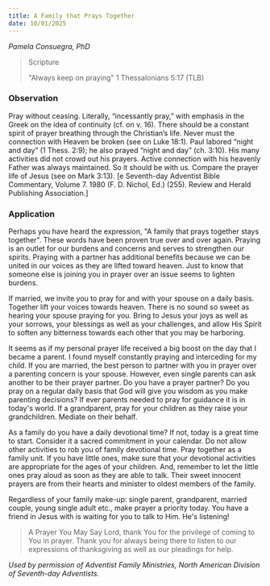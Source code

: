 ```yaml
---
title: A Family that Prays Together
date: 10/01/2025
---
```


_Pamela Consuegra, PhD_

> <p>Scripture</p>
> "Always keep on praying" 1 Thessalonians 5:17 (TLB)

### Observation

Pray without ceasing. Literally, “incessantly pray,” with emphasis in the Greek on the idea of continuity (cf. on v. 16). There should be a constant spirit of prayer breathing through the Christian’s life. Never must the connection with Heaven be broken (see on Luke 18:1). Paul labored “night and day” (1 Thess. 2:9); he also prayed “night and day” (ch. 3:10). His many activities did not crowd out his prayers. Active connection with his heavenly Father was always maintained. So it should be with us. Compare the prayer life of Jesus (see on Mark 3:13). [e Seventh-day Adventist Bible Commentary, Volume 7. 1980 (F. D. Nichol, Ed.) (255). Review and Herald Publishing Association.]

### Application

Perhaps you have heard the expression, "A family that prays together stays together". These words have been proven true over and over again. Praying is an outlet for our burdens and concerns and serves to strengthen our spirits. Praying with a partner has additional benefits because we can be united in our voices as they are lifted toward heaven. Just to know that someone else is joining you in prayer over an issue seems to lighten burdens.

If married, we invite you to pray for and with your spouse on a daily basis. Together lift your voices towards heaven. There is no sound so sweet as hearing your spouse praying for you. Bring to Jesus your joys as well as your sorrows, your blessings as well as your challenges, and allow His Spirit to soften any bitterness towards each other that you may be harboring.

It seems as if my personal prayer life received a big boost on the day that I became a parent. I found myself constantly praying and interceding for my child. If you are married, the best person to partner with you in prayer over a parenting concern is your spouse. However, even single parents can ask another to be their prayer partner. Do you have a prayer partner? Do you pray on a regular daily basis that God will give you wisdom as you make parenting decisions? If ever parents needed to pray for guidance it is in today's world. If a grandparent, pray for your children as they raise your grandchildren. Mediate on their behalf.

As a family do you have a daily devotional time? If not, today is a great time to start. Consider it a sacred commitment in your calendar. Do not allow other activities to rob you of family devotional time. Pray together as a family unit. If you have little ones, make sure that your devotional activities are appropriate for the ages of your children. And, remember to let the little ones pray aloud as soon as they are able to talk. Their sweet innocent prayers are from their hearts and minister to oldest members of the family.

Regardless of your family make-up: single parent, grandparent, married couple, young single adult etc., make prayer a priority today. You have a friend in Jesus with is waiting for you to talk to Him. He's listening!

> <callout>A Prayer You May Say</callout>
> Lord, thank You for the privilege of coming to You in prayer. Thank you for always being there to listen to our expressions of thanksgiving as well as our pleadings for help.

_Used by permission of Adventist Family Ministries, North American Division of Seventh-day Adventists._